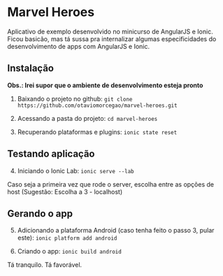 # Marvel Heroes

Aplicativo de exemplo desenvolvido no minicurso de AngularJS e Ionic. Ficou basicão, mas tá sussa pra internalizar algumas especificidades do desenvolvimento de apps com AngularJS e Ionic.

## Instalação

**Obs.: Irei supor que o ambiente de desenvolvimento esteja pronto**

1. Baixando o projeto no github: ``git clone https://github.com/otaviomorcegao/marvel-heroes.git``

2. Acessando a pasta do projeto: ``cd marvel-heroes``

3. Recuperando plataformas e plugins: ``ionic state reset``

## Testando aplicação

4. Iniciando o Ionic Lab: ``ionic serve --lab``

Caso seja a primeira vez que rode o server, escolha entre as opções de host (Sugestão: Escolha a 3 - localhost)

## Gerando o app

5. Adicionando a plataforma Android (caso tenha feito o passo 3, pular este): ``ionic platform add android``

6. Criando o app: ``ionic build android``

Tá tranquilo. Tá favorável.